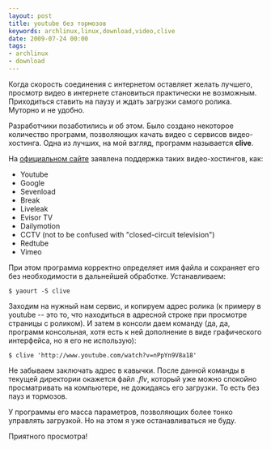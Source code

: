 ```yaml
---
layout: post
title: youtube без тормозов
keywords: archlinux,linux,download,video,clive
date: 2009-07-24 00:00
tags:
- archlinux
- download
---
```

Когда скорость соединения с интернетом оставляет желать лучшего, просмотр видео в интернете становиться практически не возможным. Приходиться ставить на паузу и ждать загрузки самого ролика. Муторно и не удобно.

Разработчики позаботились и об этом. Было создано некоторое количество программ, позволяющих качать видео с сервисов видео-хостинга. Одна из лучших, на мой взгляд, программ называется <strong>clive</strong>.

На <a href="http://code.google.com/p/clive/" rel="nofollow">официальном сайте</a> заявлена поддержка таких видео-хостингов, как:
<ul>
	<li>Youtube</li>
	<li>Google</li>
	<li>Sevenload</li>
	<li>Break</li>
	<li>Liveleak</li>
	<li>Evisor TV</li>
	<li>Dailymotion</li>
	<li>CCTV (not to be confused with "closed-circuit television")</li>
	<li>Redtube</li>
	<li>Vimeo</li>
</ul>
При этом программа корректно определяет имя файла и сохраняет его без необходимости в дальнейшей обработке. Устанавливаем:

    $ yaourt -S clive

Заходим на нужный нам сервис, и копируем адрес ролика (к примеру в youtube -- это то, что находиться в адресной строке при просмотре страницы с роликом). И затем в консоли даем команду (да, да, программ консольная, хотя есть к ней дополнение в виде графического интерфейса, но я его не использую):

    $ clive 'http://www.youtube.com/watch?v=nPpYn9V8a18'

Не забываем заключать адрес в кавычки. После данной команды в текущей директории окажется файл <em>.flv</em>, который уже можно спокойно просматривать на компьютере, не дожидаясь его загрузки. То есть без пауз и тормозов.

У программы его масса параметров, позволяющих более тонко управлять загрузкой. Но на этом я уже останавливаться не буду.

Приятного просмотра!
